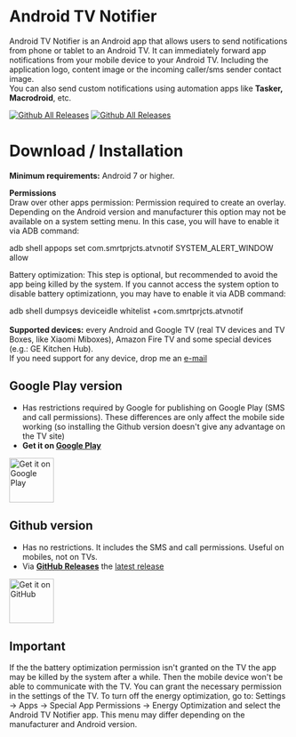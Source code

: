 # Android TV Notifier

Android TV Notifier is an Android app that allows users to send notifications from phone or tablet to an Android TV.
It can immediately forward app notifications from your mobile device to your Android TV. Including the application logo, content image or the incoming caller/sms sender contact image.<br>
You can also send custom notifications using automation apps like **Tasker, Macrodroid**, etc.

[![Github All Releases](https://img.shields.io/github/v/release/smrtprjcts/atvnotif?label=Release&logo=github&display_name=release)]()
[![Github All Releases](https://img.shields.io/github/downloads/smrtprjcts/atvnotif/total.svg?label=APK%20Downloads&logo=github)]()

# Download / Installation

**Minimum requirements:** Android 7 or higher.<br>

**Permissions**<br>
Draw over other apps permission: Permission required to create an overlay. Depending on the Android version and manufacturer this option may not be available on a system setting menu. In this case, you will have to enable it via ADB command:<br>

adb shell appops set com.smrtprjcts.atvnotif SYSTEM_ALERT_WINDOW allow<br>

Battery optimization: This step is optional, but recommended to avoid the app being killed by the system. If you cannot access the system option to disable battery optimizationn, you may have to enable it via ADB command:<br>

adb shell dumpsys deviceidle whitelist +com.smrtprjcts.atvnotif<br>
<br>
**Supported devices:** every Android and Google TV (real TV devices and TV Boxes, like Xiaomi Miboxes), Amazon Fire TV and some special devices (e.g.: GE Kitchen Hub).<br> If you need support for any device, drop me an [e-mail](mailto:smrtprjcts+atvnotif@gmail.com)

## Google Play version
* Has restrictions required by Google for publishing on Google Play (SMS and call permissions). These differences are only affect the mobile side working (so installing the Github version doesn't give any advantage on the TV site)
* **Get it on [Google Play](https://play.google.com/store/apps/details?id=com.smrtprjcts.atvnotif)**

[<img src="https://play.google.com/intl/en_us/badges/images/generic/en_badge_web_generic.png"
      alt="Get it on Google Play"
      height="80">](https://play.google.com/store/apps/details?id=com.smrtprjcts.atvnotif)

## Github version
* Has no restrictions. It includes the SMS and call permissions. Useful on mobiles, not on TVs.
* Via **[GitHub Releases](https://github.com/smrtprjcts/atvnotif/releases)** the [latest release](https://github.com/smrtprjcts/atvnotif/releases/latest/download/ATVNotifier-github-release.apk)

[<img src="https://camo.githubusercontent.com/fde55fa09b32c742b8b52c51b7c787aebe3da2aecfc00086ff01b3b970f1de37/68747470733a2f2f756c747261736f6e69632e6769746875622e696f2f6173736574732f696d672f6765742d69742d6f6e2d6769746875622e706e67" alt="Get it on GitHub" height="80">](https://github.com/smrtprjcts/atvnotif/releases)

## Important 
If the the battery optimization permission isn't granted on the TV the app may be killed  by the system after a while. Then the mobile device won't be able to communicate with the TV.
You can grant the necessary permission in the settings of the TV. To turn off the energy optimization, go to: Settings -> Apps -> Special App Permissions -> Energy Optimization and select the Android TV Notifier app.
This menu may differ depending on the manufacturer and Android version.
